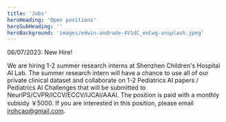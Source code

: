 ```yaml
---
title: 'Jobs'
heroHeading: 'Open positions'
heroSubHeading: ''
heroBackground: 'images/edwin-andrade-4V1dC_eoCwg-unsplash.jpeg'
---
```


06/07/2023: New Hire!

We are hiring 1-2 summer research interns at Shenzhen Children's Hospital AI Lab. The summer research intern will have a chance to use all of our private clinical dataset and collaborate on 1-2 Pediatrics AI papers / Pediatrics AI Challenges that will be submitted to NeurIPS/CVPR/ICCV/ECCV/IJCAI/AAAI. The position is paid with a monthly subsidy ￥5000. If you are interested in this position, please email irohcao@gmail.com.



